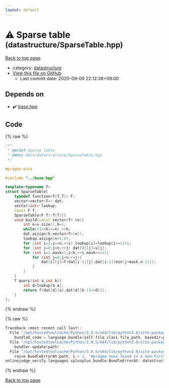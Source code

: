 ```yaml
---
layout: default
---
```


<!-- mathjax config similar to math.stackexchange -->
<script type="text/javascript" async
  src="https://cdnjs.cloudflare.com/ajax/libs/mathjax/2.7.5/MathJax.js?config=TeX-MML-AM_CHTML">
</script>
<script type="text/x-mathjax-config">
  MathJax.Hub.Config({
    TeX: { equationNumbers: { autoNumber: "AMS" }},
    tex2jax: {
      inlineMath: [ ['$','$'] ],
      processEscapes: true
    },
    "HTML-CSS": { matchFontHeight: false },
    displayAlign: "left",
    displayIndent: "2em"
  });
</script>

<script type="text/javascript" src="https://cdnjs.cloudflare.com/ajax/libs/jquery/3.4.1/jquery.min.js"></script>
<script src="https://cdn.jsdelivr.net/npm/jquery-balloon-js@1.1.2/jquery.balloon.min.js" integrity="sha256-ZEYs9VrgAeNuPvs15E39OsyOJaIkXEEt10fzxJ20+2I=" crossorigin="anonymous"></script>
<script type="text/javascript" src="../../assets/js/copy-button.js"></script>
<link rel="stylesheet" href="../../assets/css/copy-button.css" />


# :warning: Sparse table <small>(datastructure/SparseTable.hpp)</small>

<a href="../../index.html">Back to top page</a>

* category: <a href="../../index.html#8dc87745f885a4cc532acd7b15b8b5fe">datastructure</a>
* <a href="{{ site.github.repository_url }}/blob/master/datastructure/SparseTable.hpp">View this file on GitHub</a>
    - Last commit date: 2020-09-09 22:12:38+09:00




## Depends on

* :heavy_check_mark: <a href="../base.hpp.html">base.hpp</a>


## Code

<a id="unbundled"></a>
{% raw %}
```cpp
/**
 * @brief Sparse table
 * @docs docs/datastructure/SparseTable.hpp
 */

#pragma once

#include "../base.hpp"

template<typename T>
struct SparseTable{
    typedef function<T(T,T)> F;
    vector<vector<T>> dat;
    vector<int> lookup;
    const F f;
    SparseTable(F f):f(f){}
    void build(const vector<T> &v){
        int n=v.size(),h=1;
        while((1<<h)<=n) ++h;
        dat.assign(h,vector<T>(n));
        lookup.assign(n+1,0);
        for (int i=2;i<=n;++i) lookup[i]=lookup[i>>1]+1;
        for (int j=0;j<n;++j) dat[0][j]=v[j];
        for (int i=1,mask=1;i<h;++i,mask<<=1){
            for (int j=0;j<n;++j){
                dat[i][j]=f(dat[i-1][j],dat[i-1][min(j+mask,n-1)]);
            }
        }
    }
    T query(int a,int b){
        int d=lookup[b-a];
        return f(dat[d][a],dat[d][b-(1<<d)]);
    }
};
```
{% endraw %}

<a id="bundled"></a>
{% raw %}
```cpp
Traceback (most recent call last):
  File "/opt/hostedtoolcache/Python/3.8.5/x64/lib/python3.8/site-packages/onlinejudge_verify/docs.py", line 349, in write_contents
    bundled_code = language.bundle(self.file_class.file_path, basedir=pathlib.Path.cwd())
  File "/opt/hostedtoolcache/Python/3.8.5/x64/lib/python3.8/site-packages/onlinejudge_verify/languages/cplusplus.py", line 185, in bundle
    bundler.update(path)
  File "/opt/hostedtoolcache/Python/3.8.5/x64/lib/python3.8/site-packages/onlinejudge_verify/languages/cplusplus_bundle.py", line 310, in update
    raise BundleErrorAt(path, i + 1, "#pragma once found in a non-first line")
onlinejudge_verify.languages.cplusplus_bundle.BundleErrorAt: datastructure/SparseTable.hpp: line 6: #pragma once found in a non-first line

```
{% endraw %}

<a href="../../index.html">Back to top page</a>

